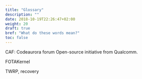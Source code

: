 ```yaml
---
title: "Glossary"
description: ""
date: 2018-10-19T22:26:47+02:00
weight: 20
draft: true
bref: "What do these words mean?"
toc: false
---
```


CAF: Codeaurora forum
Open-source initiative from Qualcomm.

FOTAKernel

TWRP, recovery
